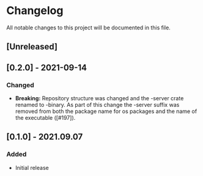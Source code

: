 # Changelog

All notable changes to this project will be documented in this file.

## [Unreleased]

## [0.2.0] - 2021-09-14


### Changed
- **Breaking:** Repository structure was changed and the -server crate renamed to -binary. As part of this change the -server suffix was removed from both the package name for os packages and the name of the executable ([#197]).

## [0.1.0] - 2021.09.07

### Added

- Initial release
